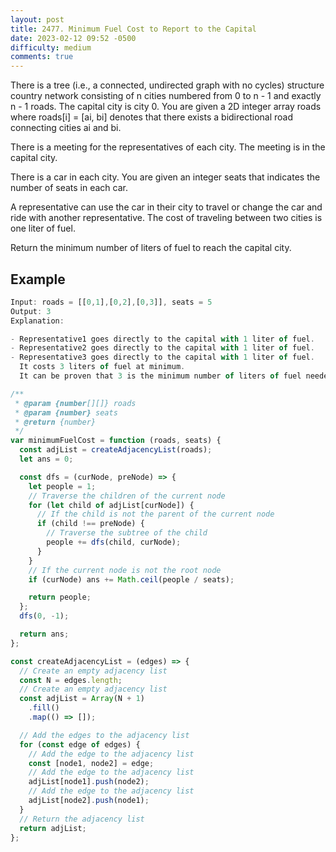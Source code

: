 ```yaml
---
layout: post
title: 2477. Minimum Fuel Cost to Report to the Capital
date: 2023-02-12 09:52 -0500
difficulty: medium
comments: true
---
```


There is a tree (i.e., a connected, undirected graph with no cycles) structure country network consisting of n cities numbered from 0 to n - 1 and exactly n - 1 roads. The capital city is city 0. You are given a 2D integer array roads where roads[i] = [ai, bi] denotes that there exists a bidirectional road connecting cities ai and bi.

There is a meeting for the representatives of each city. The meeting is in the capital city.

There is a car in each city. You are given an integer seats that indicates the number of seats in each car.

A representative can use the car in their city to travel or change the car and ride with another representative. The cost of traveling between two cities is one liter of fuel.

Return the minimum number of liters of fuel to reach the capital city.

## Example

```javascript
Input: roads = [[0,1],[0,2],[0,3]], seats = 5
Output: 3
Explanation:

- Representative1 goes directly to the capital with 1 liter of fuel.
- Representative2 goes directly to the capital with 1 liter of fuel.
- Representative3 goes directly to the capital with 1 liter of fuel.
  It costs 3 liters of fuel at minimum.
  It can be proven that 3 is the minimum number of liters of fuel needed.
```

```javascript
/**
 * @param {number[][]} roads
 * @param {number} seats
 * @return {number}
 */
var minimumFuelCost = function (roads, seats) {
  const adjList = createAdjacencyList(roads);
  let ans = 0;

  const dfs = (curNode, preNode) => {
    let people = 1;
    // Traverse the children of the current node
    for (let child of adjList[curNode]) {
      // If the child is not the parent of the current node
      if (child !== preNode) {
        // Traverse the subtree of the child
        people += dfs(child, curNode);
      }
    }
    // If the current node is not the root node
    if (curNode) ans += Math.ceil(people / seats);

    return people;
  };
  dfs(0, -1);

  return ans;
};

const createAdjacencyList = (edges) => {
  // Create an empty adjacency list
  const N = edges.length;
  // Create an empty adjacency list
  const adjList = Array(N + 1)
    .fill()
    .map(() => []);

  // Add the edges to the adjacency list
  for (const edge of edges) {
    // Add the edge to the adjacency list
    const [node1, node2] = edge;
    // Add the edge to the adjacency list
    adjList[node1].push(node2);
    // Add the edge to the adjacency list
    adjList[node2].push(node1);
  }
  // Return the adjacency list
  return adjList;
};
```
